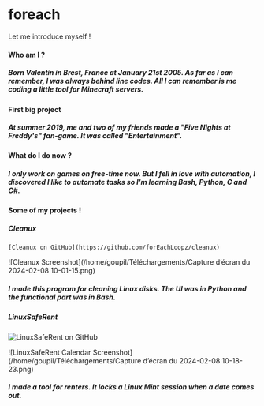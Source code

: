# foreach
Let me introduce myself !



#### Who am I ?

##### Born Valentin in Brest, France at January 21st 2005. As far as I can remember, I was always behind line codes. All I can remember is me coding a little tool for Minecraft servers.

#### First big project

##### At summer 2019, me and two of my friends made a "Five Nights at Freddy's" fan-game. It was called "Entertainment". 

#### What do I do now ?

##### I only work on games on free-time now. But I fell in love with automation, I discovered I like to automate tasks so I'm learning Bash, Python, C and C#.

#### Some of my projects !

##### Cleanux

```text
[Cleanux on GitHub](https://github.com/forEachLoopz/cleanux)
```

![Cleanux Screenshot](/home/goupil/Téléchargements/Capture d’écran du 2024-02-08 10-01-15.png)

##### I made this program for cleaning Linux disks. The UI was in Python and the functional part was in Bash.

##### LinuxSafeRent

![LinuxSafeRent on GitHub](https://github.com/forEachLoopz/LinuxSafeRent)

![LinuxSafeRent Calendar Screenshot](/home/goupil/Téléchargements/Capture d’écran du 2024-02-08 10-18-23.png)

##### I made a tool for renters. It locks a Linux Mint session when a date comes out.

